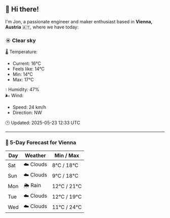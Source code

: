 ## 👋 Hi there!

I'm Jon, a passionate engineer and maker enthusiast based in **Vienna, Austria** 🇦🇹, where we have today:

### ☀️ Clear sky 

🌡️ Temperature: 
* Current: 16°C
* Feels like: 14°C
* Min: 14°C 
* Max: 17°C  

💧 Humidity: 47%  
🌬️ Wind: 
* Speed: 24 km/h 
* Direction: NW  

🕒 Updated: 2025-05-23 12:33 UTC

---

### 📅 5-Day Forecast for Vienna

| Day | Weather | Min / Max |
|-----|---------|------------|
| Sat | ☁️ Clouds | 8°C / 18°C |
| Sun | ☁️ Clouds | 9°C / 18°C |
| Mon | 🌦️ Rain | 12°C / 21°C |
| Tue | ☁️ Clouds | 12°C / 19°C |
| Wed | ☁️ Clouds | 11°C / 24°C |
